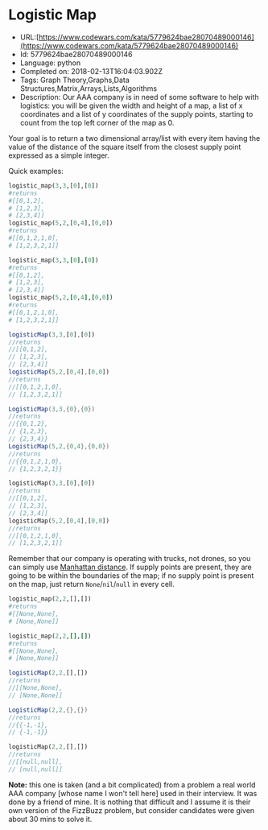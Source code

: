 # Logistic Map

 - URL:[https://www.codewars.com/kata/5779624bae28070489000146](https://www.codewars.com/kata/5779624bae28070489000146)
 - Id: 5779624bae28070489000146
 - Language: python
 - Completed on: 2018-02-13T16:04:03.902Z
 - Tags: Graph Theory,Graphs,Data Structures,Matrix,Arrays,Lists,Algorithms
 - Description:
Our AAA company is in need of some software to help with logistics: you will be given the width and height of a map, a list of x coordinates and a list of y coordinates of the supply points, starting to count from the top left corner of the map as 0.

Your goal is to return a two dimensional array/list with every item having the value of the distance of the square itself from the closest supply point expressed as a simple integer.

Quick examples:

```python
logistic_map(3,3,[0],[0])
#returns
#[[0,1,2],
# [1,2,3],
# [2,3,4]]
logistic_map(5,2,[0,4],[0,0])
#returns
#[[0,1,2,1,0],
# [1,2,3,2,1]]
```
```ruby
logistic_map(3,3,[0],[0])
#returns
#[[0,1,2],
# [1,2,3],
# [2,3,4]]
logistic_map(5,2,[0,4],[0,0])
#returns
#[[0,1,2,1,0],
# [1,2,3,2,1]]
```
```javascript
logisticMap(3,3,[0],[0])
//returns
//[[0,1,2],
// [1,2,3],
// [2,3,4]]
logisticMap(5,2,[0,4],[0,0])
//returns
//[[0,1,2,1,0],
// [1,2,3,2,1]]
```
```csharp
LogisticMap(3,3,{0},{0})
//returns
//{{0,1,2},
// {1,2,3},
// {2,3,4}}
LogisticMap(5,2,{0,4},{0,0})
//returns
//{{0,1,2,1,0},
// {1,2,3,2,1}}
```
```dart
logisticMap(3,3,[0],[0])
//returns
//[[0,1,2],
// [1,2,3],
// [2,3,4]]
logisticMap(5,2,[0,4],[0,0])
//returns
//[[0,1,2,1,0],
// [1,2,3,2,1]]
```

Remember that our company is operating with trucks, not drones, so you can simply use <a href="https://en.wikipedia.org/wiki/Taxicab_geometry">Manhattan distance</a>. If supply points are present, they are going to be within the boundaries of the map; if no supply point is present on the map, just return `None`/`nil`/`null` in every cell.

```python
logistic_map(2,2,[],[])
#returns
#[[None,None],
# [None,None]]
```
```ruby
logistic_map(2,2,[],[])
#returns
#[[None,None],
# [None,None]]
```
```javascript
logisticMap(2,2,[],[])
//returns
//[[None,None],
// [None,None]]
```
```csharp
LogisticMap(2,2,{},{})
//returns
//{{-1,-1},
// {-1,-1}}
```
```dart
logisticMap(2,2,[],[])
//returns
//[[null,null],
// [null,null]]
```

**Note:** this one is taken (and a bit complicated) from a problem a real world AAA company [whose name I won't tell here] used in their interview. It was done by a friend of mine. It is nothing that difficult and I assume it is their own version of the FizzBuzz problem, but consider candidates were given about 30 mins to solve it.
